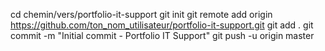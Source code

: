 cd chemin/vers/portfolio-it-support
git init
git remote add origin https://github.com/ton_nom_utilisateur/portfolio-it-support.git
git add .
git commit -m "Initial commit - Portfolio IT Support"
git push -u origin master
